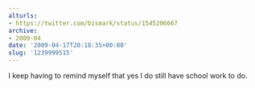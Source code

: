 ```yaml
---
alturls:
- https://twitter.com/bismark/status/1545206667
archive:
- 2009-04
date: '2009-04-17T20:18:35+00:00'
slug: '1239999515'
---
```


I keep having to remind myself that yes I do still have school work to do.

